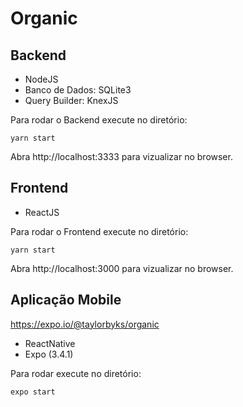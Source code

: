 ﻿# Organic

## Backend
- NodeJS
- Banco de Dados: SQLite3
- Query Builder: KnexJS

Para rodar o Backend execute no diretório:

```
yarn start
```

Abra http://localhost:3333 para vizualizar no browser.

## Frontend
- ReactJS

Para rodar o Frontend execute no diretório:

```
yarn start
```

Abra http://localhost:3000 para vizualizar no browser.

## Aplicação Mobile

https://expo.io/@taylorbyks/organic

- ReactNative
- Expo (3.4.1)

Para rodar execute no diretório:

```
expo start
```
